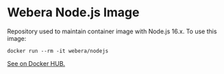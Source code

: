 # Webera Node.js Image

Repository used to maintain container image with Node.js 16.x. To use this
image:

    docker run --rm -it webera/nodejs

[See on Docker HUB.](https://hub.docker.com/r/webera/nodejs)
